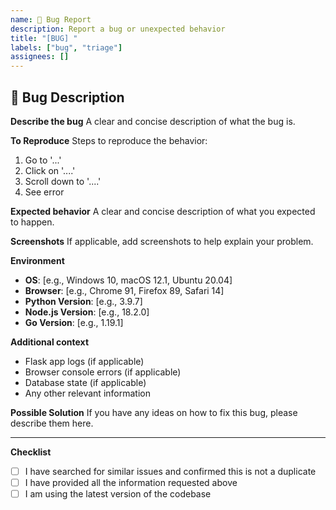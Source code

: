 ```yaml
---
name: 🐛 Bug Report
description: Report a bug or unexpected behavior
title: "[BUG] "
labels: ["bug", "triage"]
assignees: []
---
```


## 🐛 Bug Description

**Describe the bug**
A clear and concise description of what the bug is.

**To Reproduce**
Steps to reproduce the behavior:
1. Go to '...'
2. Click on '....'
3. Scroll down to '....'
4. See error

**Expected behavior**
A clear and concise description of what you expected to happen.

**Screenshots**
If applicable, add screenshots to help explain your problem.

**Environment**
- **OS**: [e.g., Windows 10, macOS 12.1, Ubuntu 20.04]
- **Browser**: [e.g., Chrome 91, Firefox 89, Safari 14]
- **Python Version**: [e.g., 3.9.7]
- **Node.js Version**: [e.g., 18.2.0]
- **Go Version**: [e.g., 1.19.1]

**Additional context**
- Flask app logs (if applicable)
- Browser console errors (if applicable)
- Database state (if applicable)
- Any other relevant information

**Possible Solution**
If you have any ideas on how to fix this bug, please describe them here.

---

**Checklist**
- [ ] I have searched for similar issues and confirmed this is not a duplicate
- [ ] I have provided all the information requested above
- [ ] I am using the latest version of the codebase